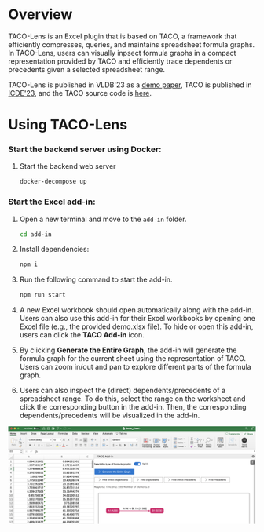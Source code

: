 # **Overview**
TACO-Lens is an Excel plugin that is based on TACO, a framework that efficiently compresses, queries, and maintains spreadsheet formula graphs. In TACO-Lens, users can visually inpsect formula graphs in a compact representation provided by TACO and efficiently trace dependents or precedents given a selected spreadsheet range. 

TACO-Lens is published in VLDB'23 as a [demo paper](https://people.eecs.berkeley.edu/~totemtang/paper/TACO-Lens.pdf), TACO is published in [ICDE'23](https://people.eecs.berkeley.edu/~totemtang/paper/TACO-TR.pdf), and the TACO source code is [here](https://github.com/taco-org/taco).

# **Using TACO-Lens**

### Start the backend server using Docker:

1. Start the backend web server
   ```sh
   docker-decompose up
   ```

### **Start the Excel add-in:**

1. Open a new terminal and move to the `add-in` folder.
   ```sh
   cd add-in
   ```

2. Install dependencies:
   ```sh
   npm i
   ```

3. Run the following command to start the add-in.
   ```sh
   npm run start
   ```

4. A new Excel workbook should open automatically along with the add-in. Users can also use this add-in for their Excel workbooks by opening one Excel file (e.g., the provided demo.xlsx file). To hide or open this add-in, users can click the **TACO Add-in** icon.

5. By clicking **Generate the Entire Graph**, the add-in will generate the formula graph for the current sheet using the representation of TACO. Users can zoom in/out and pan to explore different parts of the formula graph. 

6. Users can also inspect the (direct) dependents/precedents of a spreadsheet range. To do this, select the range on the worksheet and click the corresponding button in the add-in. Then, the corresponding dependents/precedents will be visualized in the add-in.

![demo](./img/demo-screenshot.png)
